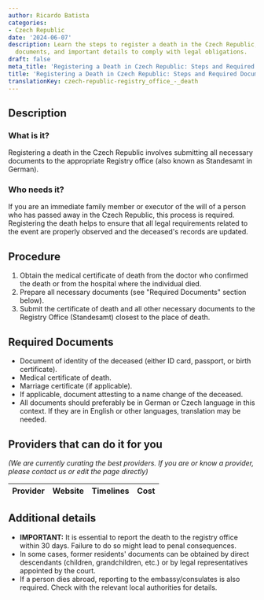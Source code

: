 ```yaml
---
author: Ricardo Batista
categories:
- Czech Republic
date: '2024-06-07'
description: Learn the steps to register a death in the Czech Republic, necessary
  documents, and important details to comply with legal obligations.
draft: false
meta_title: 'Registering a Death in Czech Republic: Steps and Required Documents'
title: 'Registering a Death in Czech Republic: Steps and Required Documents'
translationKey: czech-republic-registry_office_-_death
---
```


## Description
### What is it?
Registering a death in the Czech Republic involves submitting all necessary documents to the appropriate Registry office (also known as Standesamt in German).

### Who needs it?
If you are an immediate family member or executor of the will of a person who has passed away in the Czech Republic, this process is required. Registering the death helps to ensure that all legal requirements related to the event are properly observed and the deceased's records are updated.

## Procedure
1. Obtain the medical certificate of death from the doctor who confirmed the death or from the hospital where the individual died.
2. Prepare all necessary documents (see "Required Documents" section below).
3. Submit the certificate of death and all other necessary documents to the Registry Office (Standesamt) closest to the place of death.

## Required Documents
- Document of identity of the deceased (either ID card, passport, or birth certificate).
- Medical certificate of death.
- Marriage certificate (if applicable).
- If applicable, document attesting to a name change of the deceased.
- All documents should preferably be in German or Czech language in this context. If they are in English or other languages, translation may be needed.

## Providers that can do it for you

_(We are currently curating the best providers. If you are or know a provider, please contact us or edit the page directly)_

| Provider        |     Website     |     Timelines    |       Cost      |
| --------------- | --------------- |  :-------------: | :-------------: |

## Additional details
- **IMPORTANT:** It is essential to report the death to the registry office within 30 days. Failure to do so might lead to penal consequences.
- In some cases, former residents' documents can be obtained by direct descendants (children, grandchildren, etc.) or by legal representatives appointed by the court.
- If a person dies abroad, reporting to the embassy/consulates is also required. Check with the relevant local authorities for details.